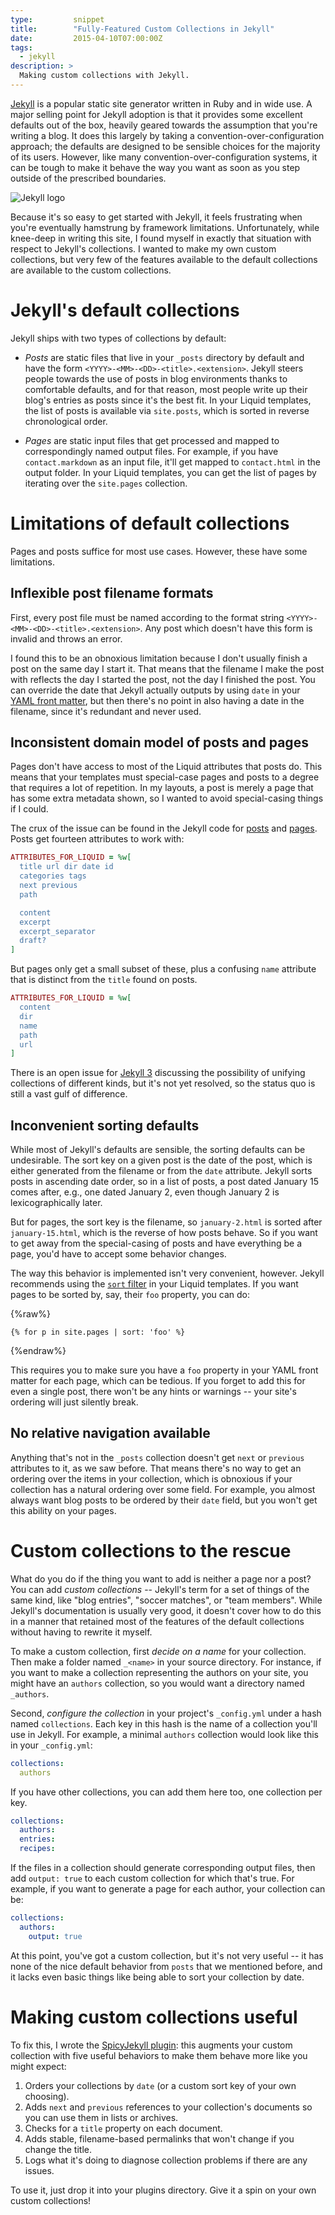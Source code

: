 ```yaml
---
type:         snippet
title:        "Fully-Featured Custom Collections in Jekyll"
date:         2015-04-10T07:00:00Z
tags:
  - jekyll
description: >
  Making custom collections with Jekyll.
---
```


[Jekyll](https://github.com/jekyll/jekyll) is a popular static site generator written in Ruby and in wide use. A major selling point for Jekyll adoption is that it provides some excellent defaults out of the box, heavily geared towards the assumption that you're writing a blog. It does this largely by taking a convention-over-configuration approach; the defaults are designed to be sensible choices for the majority of its users. However, like many convention-over-configuration systems, it can be tough to make it behave the way you want as soon as you step outside of the prescribed boundaries.

![Jekyll logo](http://jekyllrb.com/img/logo-2x.png)

Because it's so easy to get started with Jekyll, it feels frustrating when you're eventually hamstrung by framework limitations. Unfortunately, while knee-deep in writing this site, I found myself in exactly that situation with respect to Jekyll's collections. I wanted to make my own custom collections, but very few of the features available to the default collections are available to the custom collections.

# Jekyll's default collections

Jekyll ships with two types of collections by default:

* _Posts_ are static files that live in your `_posts` directory by default and have the form `<YYYY>-<MM>-<DD>-<title>.<extension>`. Jekyll steers people towards the use of posts in blog environments thanks to comfortable defaults, and for that reason, most people write up their blog's entries as posts since it's the best fit. In your Liquid templates, the list of posts is available via `site.posts`, which is sorted in reverse chronological order.

* _Pages_ are static input files that get processed and mapped to correspondingly named output files. For example, if you have `contact.markdown` as an input file, it'll get mapped to `contact.html` in the output folder. In your Liquid templates, you can get the list of pages by iterating over the `site.pages` collection.

# Limitations of default collections

Pages and posts suffice for most use cases. However, these have some limitations.

## Inflexible post filename formats

First, every post file must be named according to the format string `<YYYY>-<MM>-<DD>-<title>.<extension>`. Any post which doesn't have this form is invalid and throws an error.

I found this to be an obnoxious limitation because I don't usually finish a post on the same day I start it. That means that the filename I make the post with reflects the day I started the post, not the day I finished the post. You can override the date that Jekyll actually outputs by using `date` in your [YAML front matter](jekyllrb.com/docs/frontmatter/), but then there's no point in also having a date in the filename, since it's redundant and never used.

## Inconsistent domain model of posts and pages

Pages don't have access to most of the Liquid attributes that posts do. This means that your templates must special-case pages and posts to a degree that requires a lot of repetition. In my layouts, a post is merely a page that has some extra metadata shown, so I wanted to avoid special-casing things if I could.

The crux of the issue can be found in the Jekyll code for [posts](https://github.com/jekyll/jekyll/blob/0d1586a5c471d322a79177e3e9c2f5813c697c32/lib/jekyll/post.rb#L9-L28) and [pages](https://github.com/jekyll/jekyll/blob/0d1586a5c471d322a79177e3e9c2f5813c697c32/lib/jekyll/page.rb#L10-L17). Posts get fourteen attributes to work with:

~~~ruby
ATTRIBUTES_FOR_LIQUID = %w[
  title url dir date id
  categories tags
  next previous
  path

  content
  excerpt
  excerpt_separator
  draft?
]
~~~

But pages only get a small subset of these, plus a confusing `name` attribute that is distinct from the `title` found on posts.

~~~ruby
ATTRIBUTES_FOR_LIQUID = %w[
  content
  dir
  name
  path
  url
]
~~~

There is an open issue for [Jekyll 3](https://github.com/jekyll/jekyll/issues/3169) discussing the possibility of unifying collections of different kinds, but it's not yet resolved, so the status quo is still a vast gulf of difference.

## Inconvenient sorting defaults

While most of Jekyll's defaults are sensible, the sorting defaults can be undesirable. The sort key on a given post is the date of the post, which is either generated from the filename or from the `date` attribute. Jekyll sorts posts in ascending date order, so in a list of posts, a post dated January 15 comes after, e.g., one dated January 2, even though January 2 is lexicographically later.

But for pages, the sort key is the filename, so `january-2.html` is sorted after `january-15.html`, which is the reverse of how posts behave. So if you want to get away from the special-casing of posts and have everything be a page, you'd have to accept some behavior changes.

The way this behavior is implemented isn't very convenient, however. Jekyll recommends using the [`sort` filter](http://jekyllrb.com/docs/templates/) in your Liquid templates. If you want pages to be sorted by, say, their `foo` property, you can do:

{%raw%}
~~~liquid
{% for p in site.pages | sort: 'foo' %}
~~~
{%endraw%}

This requires you to make sure you have a `foo` property in your YAML front matter for each page, which can be tedious. If you forget to add this for even a single post, there won't be any hints or warnings -- your site's ordering will just silently break.

## No relative navigation available

Anything that's not in the `_posts` collection doesn't get `next` or `previous` attributes to it, as we saw before. That means there's no way to get an ordering over the items in your collection, which is obnoxious if your collection has a natural ordering over some field. For example, you almost always want blog posts to be ordered by their `date` field, but you won't get this ability on your pages.

# Custom collections to the rescue

What do you do if the thing you want to add is neither a page nor a post? You can add _custom collections_ -- Jekyll's term for a set of things of the same kind, like "blog entries", "soccer matches", or "team members". While Jekyll's documentation is usually very good, it doesn't cover how to do this in a manner that retained most of the features of the default collections without having to rewrite it myself. 

To make a custom collection, first _decide on a name_ for your collection. Then make a folder named `_<name>` in your source directory. For instance, if you want to make a collection representing the authors on your site, you might have an `authors` collection, so you would want a directory named `_authors`.

Second, _configure the collection_ in your project's `_config.yml` under a hash named `collections`. Each key in this hash is the name of a collection you'll use in Jekyll. For example, a minimal `authors` collection would look like this in your `_config.yml`:

```yaml
collections:
  authors
```

If you have other collections, you can add them here too, one collection per key.

```yaml
collections:
  authors:
  entries:
  recipes:
```

If the files in a collection should generate corresponding output files, then add `output: true` to each custom collection for which that's true. For example, if you want to generate a page for each author, your collection can be:

```yaml
collections:
  authors:
    output: true
```

At this point, you've got a custom collection, but it's not very useful -- it has none of the nice default behavior from `posts` that we mentioned before, and it lacks even basic things like being able to sort your collection by date.

# Making custom collections useful

To fix this, I wrote the [SpicyJekyll plugin](https://github.com/fj/spicy-jekyll): this augments your custom collection with five useful behaviors to make them behave more like you might expect:

1. Orders your collections by `date` (or a custom sort key of your own choosing).
2. Adds `next` and `previous` references to your collection's documents so you can use them in lists or archives.
3. Checks for a `title` property on each document.
4. Adds stable, filename-based permalinks that won't change if you change the title.
5. Logs what it's doing to diagnose collection problems if there are any issues.

To use it, just drop it into your plugins directory. Give it a spin on your own custom collections!